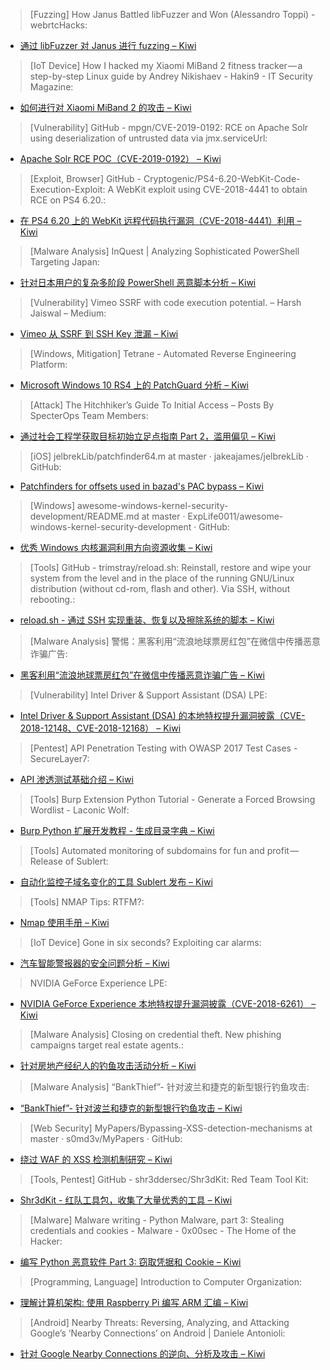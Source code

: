> [Fuzzing] How Janus Battled libFuzzer and Won (Alessandro Toppi) - webrtcHacks: 

* [通过 libFuzzer 对 Janus 进行 fuzzing  – Kiwi](https://webrtchacks.com/fuzzing-janus/)



> [IoT Device] How I hacked my Xiaomi MiBand 2 fitness tracker — a step-by-step Linux guide by Andrey Nikishaev - Hakin9 - IT Security Magazine: 

* [如何进行对 Xiaomi MiBand 2 的攻击 – Kiwi](https://hakin9.org/how-i-hacked-my-xiaomi-miband-2-fitness-tracker)



> [Vulnerability] GitHub - mpgn/CVE-2019-0192: RCE on Apache Solr using deserialization of untrusted data via jmx.serviceUrl: 

* [Apache Solr RCE POC（CVE-2019-0192） – Kiwi](https://github.com/mpgn/CVE-2019-0192/)



> [Exploit, Browser] GitHub - Cryptogenic/PS4-6.20-WebKit-Code-Execution-Exploit: A WebKit exploit using CVE-2018-4441 to obtain RCE on PS4 6.20.: 

* [在 PS4 6.20 上的 WebKit 远程代码执行漏洞（CVE-2018-4441）利用 – Kiwi](https://github.com/Cryptogenic/PS4-6.20-WebKit-Code-Execution-Exploit)



> [Malware Analysis] InQuest | Analyzing Sophisticated PowerShell Targeting Japan: 

* [针对日本用户的复杂多阶段 PowerShell 恶意脚本分析 – Kiwi](http://blog.inquest.net/blog/2019/03/09/Analyzing-Sophisticated-PowerShell-Targeting-Japan/)



> [Vulnerability] Vimeo SSRF with code execution potential. – Harsh Jaiswal – Medium: 

* [Vimeo 从 SSRF 到 SSH Key 泄漏 – Kiwi](https://medium.com/@rootxharsh_90844/vimeo-ssrf-with-code-execution-potential-68c774ba7c1e)



> [Windows, Mitigation] Tetrane - Automated Reverse Engineering Platform: 

* [Microsoft Windows 10 RS4 上的 PatchGuard 分析 – Kiwi](https://blog.tetrane.com/2019/Analysis-Windows-PatchGuard.html)



> [Attack] The Hitchhiker’s Guide To Initial Access – Posts By SpecterOps Team Members: 

* [通过社会工程学获取目标初始立足点指南 Part 2，滥用偏见 – Kiwi](https://posts.specterops.io/the-hitchhikers-guide-to-initial-access-57b66aa80dd6)



> [iOS] jelbrekLib/patchfinder64.m at master · jakeajames/jelbrekLib · GitHub:

* [Patchfinders for offsets used in bazad's PAC bypass – Kiwi](https://github.com/jakeajames/jelbrekLib/blob/master/patchfinder64.m)


> [Windows] awesome-windows-kernel-security-development/README.md at master · ExpLife0011/awesome-windows-kernel-security-development · GitHub: 

* [优秀 Windows 内核漏洞利用方向资源收集 – Kiwi](https://github.com/ExpLife0011/awesome-windows-kernel-security-development/blob/master/README.md)



> [Tools] GitHub - trimstray/reload.sh: Reinstall, restore and wipe your system from the level and in the place of the running GNU/Linux distribution (without cd-rom, flash and other). Via SSH, without rebooting.: 

* [reload.sh - 通过 SSH 实现重装、恢复以及擦除系统的脚本 – Kiwi](https://github.com/trimstray/reload.sh)



> [Malware Analysis] 警惕：黑客利用“流浪地球票房红包”在微信中传播恶意诈骗广告: 

* [黑客利用“流浪地球票房红包”在微信中传播恶意诈骗广告 – Kiwi](https://paper.seebug.org/840/)



> [Vulnerability] Intel Driver & Support Assistant (DSA) LPE: 

* [Intel Driver & Support Assistant (DSA) 的本地特权提升漏洞披露（CVE-2018-12148、CVE-2018-12168） – Kiwi](https://labs.mwrinfosecurity.com/advisories/intel-driver-and-support-assistant-dsa-lpe/)



> [Pentest] API Penetration Testing with OWASP 2017 Test Cases - SecureLayer7: 

* [API 渗透测试基础介绍 – Kiwi](http://blog.securelayer7.net/api-penetration-testing-with-owasp-2017-test-cases/)



> [Tools] Burp Extension Python Tutorial - Generate a Forced Browsing Wordlist - Laconic Wolf: 

* [Burp Python 扩展开发教程 - 生成目录字典 – Kiwi](https://laconicwolf.com/2019/03/09/burp-extension-python-tutorial-generate-a-forced-browsing-wordlist/)



> [Tools] Automated monitoring of subdomains for fun and profit — Release of Sublert:

* [自动化监控子域名变化的工具 Sublert 发布 – Kiwi](https://medium.com/@yassineaboukir/automated-monitoring-of-subdomains-for-fun-and-profit-release-of-sublert-634cfc5d7708)


> [Tools] NMAP Tips: RTFM?: 

* [Nmap 使用手册 – Kiwi](https://blog.zsec.uk/nmap-rtfm/)



> [IoT Device] Gone in six seconds? Exploiting car alarms: 

* [汽车智能警报器的安全问题分析 – Kiwi](https://www.pentestpartners.com/security-blog/gone-in-six-seconds-exploiting-car-alarms/)



> NVIDIA GeForce Experience LPE: 

* [NVIDIA GeForce Experience 本地特权提升漏洞披露（CVE-2018-6261） – Kiwi](https://labs.mwrinfosecurity.com/advisories/nvidia-geforce-experience-lpe/)


> [Malware Analysis] Closing on credential theft. New phishing campaigns target real estate agents.: 

* [针对房地产经纪人的钓鱼攻击活动分析 – Kiwi](https://medium.com/@mark_px/closing-on-credential-theft-new-phishing-campaigns-target-real-estate-agents-fab8c53cad59)



> [Malware Analysis] “BankThief”- 针对波兰和捷克的新型银行钓鱼攻击: 

* [“BankThief”- 针对波兰和捷克的新型银行钓鱼攻击 – Kiwi](https://paper.seebug.org/839/)



> [Web Security] MyPapers/Bypassing-XSS-detection-mechanisms at master · s0md3v/MyPapers · GitHub: 

* [绕过 WAF 的 XSS 检测机制研究 – Kiwi](https://github.com/s0md3v/MyPapers/tree/master/Bypassing-XSS-detection-mechanisms)



> [Tools, Pentest] GitHub - shr3ddersec/Shr3dKit: Red Team Tool Kit: 

* [Shr3dKit - 红队工具包，收集了大量优秀的工具 – Kiwi](https://github.com/shr3ddersec/Shr3dKit)


> [Malware] Malware writing - Python Malware, part 3: Stealing credentials and cookies - Malware - 0x00sec - The Home of the Hacker: 

* [编写 Python 恶意软件 Part 3: 窃取凭据和 Cookie – Kiwi](https://0x00sec.org/t/malware-writing-python-malware-part-3-stealing-credentials-and-cookies/12099)



> [Programming, Language] Introduction to Computer Organization: 

* [理解计算机架构: 使用 Raspberry Pi 编写 ARM 汇编  – Kiwi](http://bob.cs.sonoma.edu/IntroCompOrg-RPi/intro-co-rpi.html)



> [Android] Nearby Threats: Reversing, Analyzing, and Attacking Google’s ‘Nearby Connections’ on Android | Daniele Antonioli: 

* [针对 Google Nearby Connections 的逆向、分析及攻击 – Kiwi](https://francozappa.github.io/publication/rearby/)



